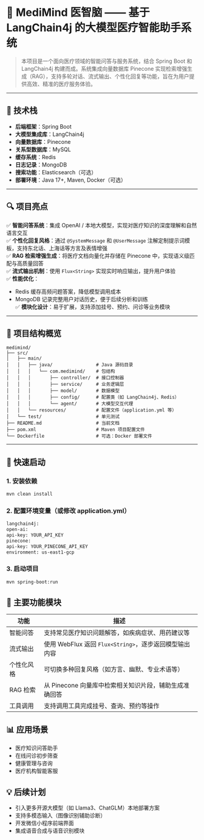 # 🧠 MediMind 医智脑 —— 基于 LangChain4j 的大模型医疗智能助手系统

> 本项目是一个面向医疗领域的智能问答与服务系统，结合 Spring Boot 和 LangChain4j 构建而成。系统集成向量数据库 Pinecone 实现检索增强生成（RAG），支持多轮对话、流式输出、个性化回复等功能，旨在为用户提供高效、精准的医疗服务体验。

---

## 📌 技术栈

- **后端框架**：Spring Boot
- **大模型集成库**：LangChain4j
- **向量数据库**：Pinecone
- **关系型数据库**：MySQL
- **缓存系统**：Redis
- **日志记录**：MongoDB
- **搜索功能**：Elasticsearch（可选）
- **部署环境**：Java 17+, Maven, Docker（可选）

---

## 🔍 项目亮点

✅ **智能问答系统**：集成 OpenAI / 本地大模型，实现对医疗知识的深度理解和自然语言交互  
✅ **个性化回复风格**：通过 `@SystemMessage` 和 `@UserMessage` 注解定制提示词模板，支持东北话、上海话等方言及表情增强  
✅ **RAG 检索增强生成**：将医疗文档向量化并存储在 Pinecone 中，实现语义级匹配与高质量回答  
✅ **流式输出机制**：使用 `Flux<String>` 实现实时响应输出，提升用户体验  
✅ **性能优化**：
- Redis 缓存高频问题答案，降低模型调用成本
- MongoDB 记录完整用户对话历史，便于后续分析和训练  
✅ **模块化设计**：易于扩展，支持添加挂号、预约、问诊等业务模块

---

## 📁 项目结构概览
```
medimind/
├── src/
│   ├── main/
│   │   ├── java/                # Java 源码目录
│   │   │   └── com.medimind/    # 包结构
│   │   │       ├── controller/  # 接口控制器
│   │   │       ├── service/     # 业务逻辑层
│   │   │       ├── model/       # 数据模型
│   │   │       ├── config/      # 配置类（如 LangChain4j、Redis）
│   │   │       └── agent/       # 大模型交互代理
│   │   └── resources/           # 配置文件（application.yml 等）
│   └── test/                    # 单元测试
├── README.md                    # 当前文档
├── pom.xml                      # Maven 项目配置文件
└── Dockerfile                   # 可选：Docker 部署文件
```
---

## 🚀 快速启动

### 1. 安装依赖
```bash
mvn clean install
```
### 2. 配置环境变量（或修改 application.yml）
```bash
langchain4j:
open-ai:
api-key: YOUR_API_KEY
pinecone:
api-key: YOUR_PINECONE_API_KEY
environment: us-east1-gcp
```
### 3. 启动项目
```bash
mvn spring-boot:run
```
## 📝 主要功能模块

| 功能        | 描述                                      |
|-------------|-------------------------------------------|
| 智能问答    | 支持常见医疗知识问题解答，如疾病症状、用药建议等       |
| 流式输出    | 使用 WebFlux 返回 `Flux<String>`，逐步返回模型输出内容 |
| 个性化风格  | 可切换多种回复风格（如方言、幽默、专业术语等）          |
| RAG 检索    | 从 Pinecone 向量库中检索相关知识片段，辅助生成准确回答   |
| 工具调用    | 支持调用工具完成挂号、查询、预约等操作                 |

## 📊 应用场景

- 医疗知识问答助手
- 在线问诊初步筛查
- 健康管理与咨询
- 医疗机构智能客服

## 💡 后续计划

- 引入更多开源大模型（如 Llama3、ChatGLM）本地部署方案
- 支持多模态输入（图像识别辅助诊断）
- 开发微信小程序前端界面
- 集成语音合成与语音识别模块

